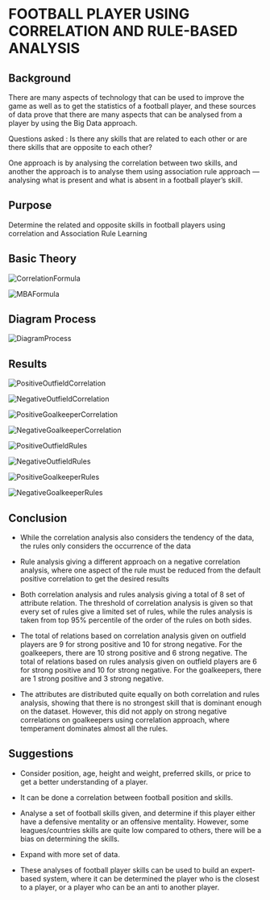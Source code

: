 # FOOTBALL PLAYER USING CORRELATION AND RULE-BASED ANALYSIS

## Background

There are many aspects of technology that can be used to improve the game as well as to get the statistics of a football player, and these sources of data prove that there are many aspects that can be analysed from a player by using the Big Data approach.

Questions asked : Is there any skills that are related to each other or are there skills that are opposite to each other?

One approach is by analysing the correlation between two skills, and another the approach is to analyse them using association rule approach — analysing what is present and what is absent in a football player’s skill.

## Purpose

Determine the related and opposite skills in football players using correlation and Association Rule Learning

## Basic Theory

![CorrelationFormula](https://github.com/tefohulu/footballplayeranalysis/blob/main/Correlation.png)

![MBAFormula](https://github.com/tefohulu/footballplayeranalysis/blob/main/Frequency.png)

## Diagram Process

![DiagramProcess](https://github.com/tefohulu/footballplayeranalysis/blob/main/Diagram%20Process.png)

## Results

![PositiveOutfieldCorrelation](https://github.com/tefohulu/footballplayeranalysis/blob/main/%2BCO.png)

![NegativeOutfieldCorrelation](https://github.com/tefohulu/footballplayeranalysis/blob/main/-CO.png)

![PositiveGoalkeeperCorrelation](https://github.com/tefohulu/footballplayeranalysis/blob/main/%2BCG.png)

![NegativeGoalkeeperCorrelation](https://github.com/tefohulu/footballplayeranalysis/blob/main/-CG.png)

![PositiveOutfieldRules](https://github.com/tefohulu/footballplayeranalysis/blob/main/%2BRO.png)

![NegativeOutfieldRules](https://github.com/tefohulu/footballplayeranalysis/blob/main/-RO.png)

![PositiveGoalkeeperRules](https://github.com/tefohulu/footballplayeranalysis/blob/main/%2BRG.png)

![NegativeGoalkeeperRules](https://github.com/tefohulu/footballplayeranalysis/blob/main/-RG.png)


## Conclusion

* While the correlation analysis also considers the tendency of the data, the rules only considers the occurrence of the data

* Rule analysis giving a different approach on a negative correlation analysis, where one aspect of the rule must be reduced from the default positive correlation to get the desired results

* Both correlation analysis and rules analysis giving a total of 8 set of attribute relation. The threshold of correlation analysis is given so that every set of rules give a limited set of rules, while the rules analysis is taken from top 95% percentile of the order of the rules on both sides.

* The total of relations based on correlation analysis given on outfield players are 9 for strong positive and 10 for strong negative. For the goalkeepers, there are 10 strong positive and 6 strong negative. The total of relations based on rules analysis given on outfield players are 6 for strong positive and 10 for strong negative. For the goalkeepers, there are 1 strong positive and 3 strong negative.

* The attributes are distributed quite equally on both correlation and rules analysis, showing that there is no strongest skill that is dominant enough on the dataset. However, this did not apply on strong negative correlations on goalkeepers using correlation approach, where temperament dominates almost all the rules.

## Suggestions

- Consider position, age, height and weight, preferred skills, or price to get a better understanding of a player. 

- It can be done a correlation between football position and skills. 

- Analyse a set of football skills given, and determine if this player either have a defensive mentality or an offensive mentality. However, some leagues/countries skills are quite low compared to others, there will be a bias on determining the skills.  

- Expand with more set of data.

- These analyses of football player skills can be used to build an expert-based system, where it can be determined the player who is the closest to a player, or a player who can be an anti to another player. 
